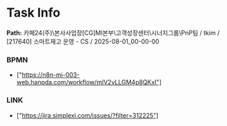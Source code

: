 # Task Info

**Path:** 카페24(주)\본사사업장\[CG]MI본부\고객성장센터\시너지그룹\PnP팀 / tkim / [217640] 스마트재고 운영 - CS / 2025-08-01_00-00-00

### BPMN
- ["https://n8n-mi-003-web.hanpda.com/workflow/mIV2vLLGM4p8QKxI"]

### LINK
- ["https://jira.simplexi.com/issues/?filter=312225"]


